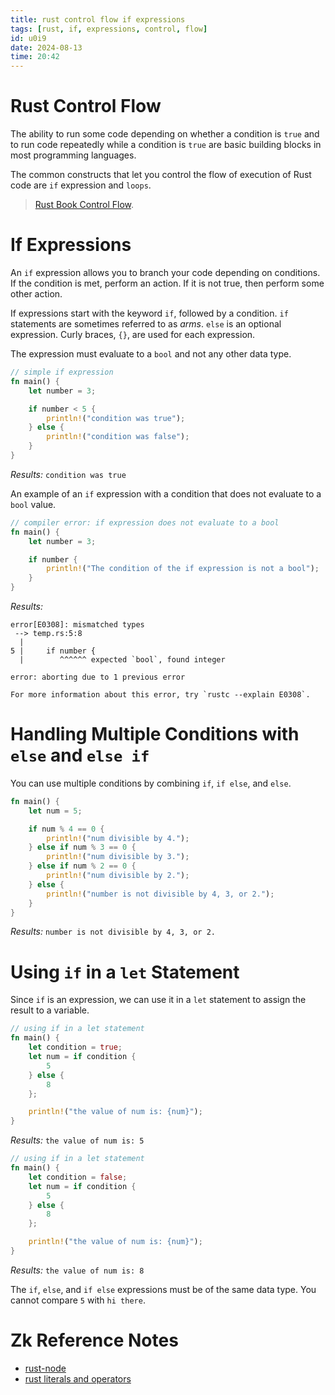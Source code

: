 ```yaml
---
title: rust control flow if expressions
tags: [rust, if, expressions, control, flow] 
id: u0i9
date: 2024-08-13
time: 20:42
---
```


# Rust Control Flow 

The ability to run some code depending on whether a condition is `true` and to
run code repeatedly while a condition is `true` are basic building blocks in
most programming languages. 

The common constructs that let you control the flow of execution of Rust code
are `if` expression and `loops`.

> [Rust Book Control Flow](https://doc.rust-lang.org/book/ch03-05-control-flow.html). 

# If Expressions 

An `if` expression allows you to branch your code depending on conditions. If
the condition is met, perform an action. If it is not true, then perform 
some other action. 

If expressions start with the keyword `if`, followed by a condition. `if`
statements are sometimes referred to as *arms*. `else` is an optional
expression. Curly braces, `{}`, are used for each expression.

The expression must evaluate to a `bool` and not any other data type. 

```rust
// simple if expression
fn main() {
    let number = 3;

    if number < 5 {
        println!("condition was true");
    } else {
        println!("condition was false");
    }
}
```

*Results:* `condition was true`

An example of an `if` expression with a condition that does not evaluate to a
`bool` value. 

```rust
// compiler error: if expression does not evaluate to a bool
fn main() {
    let number = 3;

    if number {
        println!("The condition of the if expression is not a bool");
    }
}
```

*Results:*
```
error[E0308]: mismatched types
 --> temp.rs:5:8
  |
5 |     if number {
  |        ^^^^^^ expected `bool`, found integer

error: aborting due to 1 previous error

For more information about this error, try `rustc --explain E0308`.
```

# Handling Multiple Conditions with `else` and `else if`

You can use multiple conditions by combining `if`, `if else`, and `else`. 

```rust
fn main() {
    let num = 5;

    if num % 4 == 0 {
        println!("num divisible by 4.");
    } else if num % 3 == 0 {
        println!("num divisible by 3.");
    } else if num % 2 == 0 {
        println!("num divisible by 2.");
    } else {
        println!("number is not divisible by 4, 3, or 2.");
    }
}
```

*Results:* `number is not divisible by 4, 3, or 2.`

# Using `if` in a `let` Statement

Since `if` is an expression, we can use it in a `let` statement to assign the
result to a variable. 

```rust
// using if in a let statement
fn main() {
    let condition = true;
    let num = if condition {
        5
    } else {
        8
    };

    println!("the value of num is: {num}");
}
```

*Results:* `the value of num is: 5`

```rust
// using if in a let statement
fn main() {
    let condition = false;
    let num = if condition {
        5
    } else {
        8
    };

    println!("the value of num is: {num}");
}
```

*Results:* `the value of num is: 8`

The `if`, `else`, and `if else` expressions must be of the same data type. You cannot
compare `5` with `hi there`.

# Zk Reference Notes

- [rust-node](l7rn-rust-node.md)
- [rust literals and operators](jsl0%20rust-literals-and-operators.md)





